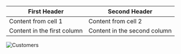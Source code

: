 First Header | Second Header
------------ | -------------
Content from cell 1 | Content from cell 2
Content in the first column | Content in the second column


![Customers](/pictures/empathymapcustomers.jpg)
